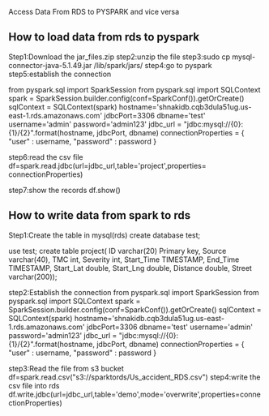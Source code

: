 Access Data From RDS to PYSPARK and vice versa


## How to load data from rds to pyspark

Step1:Download the jar_files.zip
step2:unzip the file
step3:sudo cp mysql-connector-java-5.1.49.jar /lib/spark/jars/
step4:go to pyspark
step5:establish the connection

from  pyspark.sql import SparkSession
from pyspark.sql import SQLContext
spark = SparkSession.builder.config(conf=SparkConf()).getOrCreate()
sqlContext = SQLContext(spark)
hostname='shnakidb.cqb3dula51ug.us-east-1.rds.amazonaws.com'
jdbcPort=3306
dbname='test'
username='admin'
password='admin123'
jdbc_url = "jdbc:mysql://{0}:{1}/{2}".format(hostname, jdbcPort, dbname)
connectionProperties = {
   "user" : username,
   "password" : password
}

step6:read the csv file 
df=spark.read.jdbc(url=jdbc_url,table='project',properties= connectionProperties)

step7:show the records
df.show()


## How to write data from spark to rds

Step1:Create the table in mysql(rds)
create database test;

use test;
create table project( 
ID varchar(20) Primary key,
Source varchar(40),
TMC int,
Severity int,
Start_Time TIMESTAMP,
End_Time TIMESTAMP,
Start_Lat  double,
Start_Lng double,
Distance double,
Street varchar(200));

step2:Establish the connection
from  pyspark.sql import SparkSession
from pyspark.sql import SQLContext
spark = SparkSession.builder.config(conf=SparkConf()).getOrCreate()
sqlContext = SQLContext(spark)
hostname='shnakidb.cqb3dula51ug.us-east-1.rds.amazonaws.com'
jdbcPort=3306
dbname='test'
username='admin'
password='admin123'
jdbc_url = "jdbc:mysql://{0}:{1}/{2}".format(hostname, jdbcPort, dbname)
connectionProperties = {
   "user" : username,
   "password" : password
 }

step3:Read the file from s3 bucket
df=spark.read.csv("s3://sparktords/Us_accident_RDS.csv")
step4:write the csv file into rds
df.write.jdbc(url=jdbc_url,table='demo',mode='overwrite',properties=connectionProperties)
